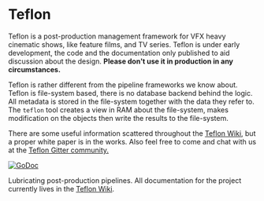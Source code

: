 # Teflon

Teflon is a post-production management framework for VFX heavy cinematic shows,
like feature films, and TV series. Teflon is under early development, the code and
the documentation only published to aid discussion about the design. **Please don't
use it in production in any circumstances.**

Teflon is rather different from the pipeline frameworks we know about. Teflon is
file-system based, there is no database backend behind the logic. All metadata
is stored in the file-system together with the data they refer to. The `teflon`
tool creates a view in RAM about the file-system, makes modification on the
objects then write the results to the file-system.

There are some useful information scattered throughout the [Teflon Wiki](https://github.com/gradient-images/teflon/wiki),
but a proper white paper is in the works. Also feel free to come and chat with
us at the [Teflon Gitter community.](https://gitter.im/teflon-ppp/community)

[![GoDoc](https://godoc.org/github.com/gradient-images/teflon?status.svg)](https://godoc.org/github.com/gradient-images/teflon)


Lubricating post-production pipelines. All documentation for the project currently
lives in the [Teflon Wiki](https://github.com/gradient-images/teflon/wiki).

